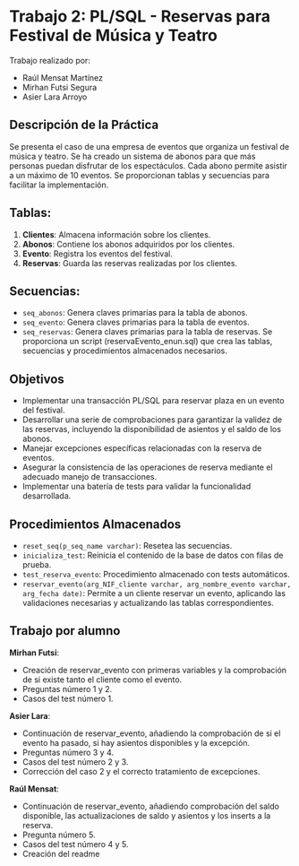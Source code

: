 
# Trabajo 2: PL/SQL - Reservas para Festival de Música y Teatro
Trabajo realizado por:
- Raúl Mensat Martínez
- Mirhan Futsi Segura
- Asier Lara Arroyo
## Descripción de la Práctica
Se presenta el caso de una empresa de eventos que organiza un festival de música y teatro. Se ha creado un sistema de abonos para que más personas puedan disfrutar de los espectáculos. Cada abono permite asistir a un máximo de 10 eventos. Se proporcionan tablas y secuencias para facilitar la implementación.

## Tablas:

1. **Clientes**: Almacena información sobre los clientes.
2. **Abonos**: Contiene los abonos adquiridos por los clientes.
3. **Evento**: Registra los eventos del festival.
4. **Reservas**: Guarda las reservas realizadas por los clientes.

## Secuencias:
- `seq_abonos`: Genera claves primarias para la tabla de abonos.
- `seq_evento`: Genera claves primarias para la tabla de eventos.
- `seq_reservas`: Genera claves primarias para la tabla de reservas.
Se proporciona un script (reservaEvento_enun.sql) que crea las tablas, secuencias y procedimientos almacenados necesarios.

## Objetivos

- Implementar una transacción PL/SQL para reservar plaza en un evento del festival.
- Desarrollar una serie de comprobaciones para garantizar la validez de las reservas, incluyendo la disponibilidad de asientos y el saldo de los abonos.
- Manejar excepciones específicas relacionadas con la reserva de eventos.
- Asegurar la consistencia de las operaciones de reserva mediante el adecuado manejo de transacciones.
- Implementar una batería de tests para validar la funcionalidad desarrollada.

## Procedimientos Almacenados

- `reset_seq(p_seq_name varchar)`: Resetea las secuencias.
- `inicializa_test`: Reinicia el contenido de la base de datos con filas de prueba.
- `test_reserva_evento`: Procedimiento almacenado con tests automáticos.
- `reservar_evento(arg_NIF_cliente varchar, arg_nombre_evento varchar, arg_fecha date)`: Permite a un cliente reservar un evento, aplicando las validaciones necesarias y actualizando las tablas correspondientes.

## Trabajo por alumno

**Mirhan Futsi**: 
- Creación de reservar_evento con primeras variables y la comprobación de si existe tanto el cliente como el evento. 
- Preguntas número 1 y 2.
- Casos del test número 1.

**Asier Lara**: 
- Continuación de reservar_evento, añadiendo la comprobación de si el evento ha pasado, si hay asientos disponibles y la excepción.
- Preguntas número 3 y 4.
- Casos del test número 2 y 3.
- Corrección del caso 2 y el correcto tratamiento de excepciones.

**Raúl Mensat**: 
- Continuación de reservar_evento, añadiendo comprobación del saldo disponible, las actualizaciones de saldo y asientos y los inserts a la reserva.
- Pregunta número 5.
- Casos del test número 4 y 5.
- Creación del readme
